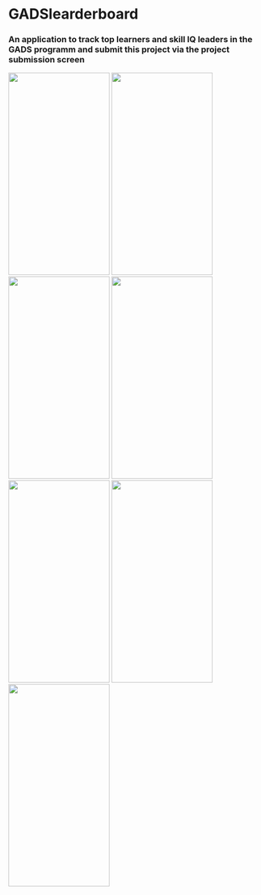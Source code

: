 # GADSlearderboard
### An application to track top learners and skill IQ leaders in the GADS programm and submit this project via the project submission screen

<img src = "https://user-images.githubusercontent.com/48671383/92903167-87100800-f42a-11ea-9a24-3878a40e613f.png" width = "200" height = "400">
<img src = "https://user-images.githubusercontent.com/48671383/92903155-85464480-f42a-11ea-9b04-eb8b5a492e80.png" width = "200" height = "400">
<img src = "https://user-images.githubusercontent.com/48671383/92903162-86777180-f42a-11ea-9bf0-4f2b7932cc73.png" width = "200" height = "400">
<img src = "https://user-images.githubusercontent.com/48671383/92903174-88413500-f42a-11ea-84bb-56bd52afdcf7.png" width = "200" height = "400">
<img src = "https://user-images.githubusercontent.com/48671383/92903144-837c8100-f42a-11ea-8bc5-9ea739979ab3.png" width = "200" height = "400">
<img src = "https://user-images.githubusercontent.com/48671383/92903171-87a89e80-f42a-11ea-849c-15ffbfdce74b.png" width = "200" height = "400">
<img src = "https://user-images.githubusercontent.com/48671383/92903179-88d9cb80-f42a-11ea-9ae5-e1e1cc53f8f7.png" width = "200" height = "400">
